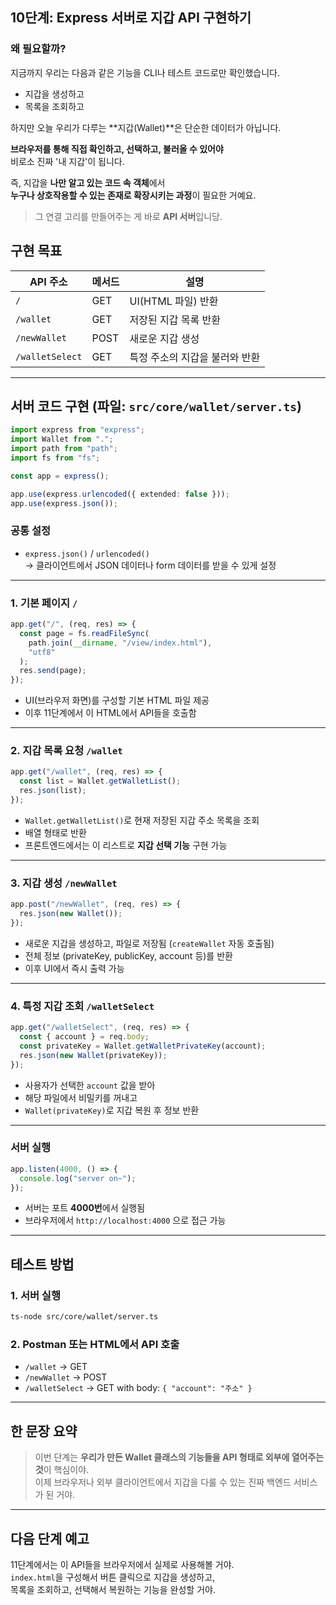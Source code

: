 ## 10단계: Express 서버로 지갑 API 구현하기

### 왜 필요할까?

지금까지 우리는 다음과 같은 기능을 CLI나 테스트 코드로만 확인했습니다.

- 지갑을 생성하고
- 목록을 조회하고

하지만 오늘 우리가 다루는 **지갑(Wallet)**은 단순한 데이터가 아닙니다.

**브라우저를 통해 직접 확인하고, 선택하고, 불러올 수 있어야**  
비로소 진짜 '내 지갑'이 됩니다.

즉, 지갑을 **나만 알고 있는 코드 속 객체**에서  
**누구나 상호작용할 수 있는 존재로 확장시키는 과정**이 필요한 거예요.

> 그 연결 고리를 만들어주는 게 바로 **API 서버**입니당.

## 구현 목표

| API 주소        | 메서드 | 설명                           |
| --------------- | ------ | ------------------------------ |
| `/`             | GET    | UI(HTML 파일) 반환             |
| `/wallet`       | GET    | 저장된 지갑 목록 반환          |
| `/newWallet`    | POST   | 새로운 지갑 생성               |
| `/walletSelect` | GET    | 특정 주소의 지갑을 불러와 반환 |

---

## 서버 코드 구현 (파일: `src/core/wallet/server.ts`)

```ts
import express from "express";
import Wallet from ".";
import path from "path";
import fs from "fs";

const app = express();

app.use(express.urlencoded({ extended: false }));
app.use(express.json());
```

### 공통 설정

- `express.json()` / `urlencoded()`  
  → 클라이언트에서 JSON 데이터나 form 데이터를 받을 수 있게 설정

---

### 1. 기본 페이지 `/`

```ts
app.get("/", (req, res) => {
  const page = fs.readFileSync(
    path.join(__dirname, "/view/index.html"),
    "utf8"
  );
  res.send(page);
});
```

- UI(브라우저 화면)를 구성할 기본 HTML 파일 제공
- 이후 11단계에서 이 HTML에서 API들을 호출함

---

### 2. 지갑 목록 요청 `/wallet`

```ts
app.get("/wallet", (req, res) => {
  const list = Wallet.getWalletList();
  res.json(list);
});
```

- `Wallet.getWalletList()`로 현재 저장된 지갑 주소 목록을 조회
- 배열 형태로 반환
- 프론트엔드에서는 이 리스트로 **지갑 선택 기능** 구현 가능

---

### 3. 지갑 생성 `/newWallet`

```ts
app.post("/newWallet", (req, res) => {
  res.json(new Wallet());
});
```

- 새로운 지갑을 생성하고, 파일로 저장됨 (`createWallet` 자동 호출됨)
- 전체 정보 (privateKey, publicKey, account 등)를 반환
- 이후 UI에서 즉시 출력 가능

---

### 4. 특정 지갑 조회 `/walletSelect`

```ts
app.get("/walletSelect", (req, res) => {
  const { account } = req.body;
  const privateKey = Wallet.getWalletPrivateKey(account);
  res.json(new Wallet(privateKey));
});
```

- 사용자가 선택한 `account` 값을 받아
- 해당 파일에서 비밀키를 꺼내고
- `Wallet(privateKey)`로 지갑 복원 후 정보 반환

---

### 서버 실행

```ts
app.listen(4000, () => {
  console.log("server on~");
});
```

- 서버는 포트 **4000번**에서 실행됨
- 브라우저에서 `http://localhost:4000` 으로 접근 가능

---

## 테스트 방법

### 1. 서버 실행

```bash
ts-node src/core/wallet/server.ts
```

### 2. Postman 또는 HTML에서 API 호출

- `/wallet` → GET
- `/newWallet` → POST
- `/walletSelect` → GET with body: `{ "account": "주소" }`

---

## 한 문장 요약

> 이번 단계는 **우리가 만든 Wallet 클래스의 기능들을 API 형태로 외부에 열어주는 것**이 핵심이야.  
> 이제 브라우저나 외부 클라이언트에서 지갑을 다룰 수 있는 진짜 백엔드 서비스가 된 거야.

---

## 다음 단계 예고

11단계에서는 이 API들을 브라우저에서 실제로 사용해볼 거야.  
`index.html`을 구성해서 버튼 클릭으로 지갑을 생성하고,  
목록을 조회하고, 선택해서 복원하는 기능을 완성할 거야.
